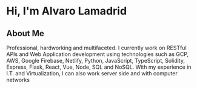 # Hi, I'm Alvaro Lamadrid

## About Me

Professional, hardworking and multifaceted. 
I currently work on RESTful APIs and Web Application development using technologies such as GCP, AWS, Google Firebase, Netlify, Python, JavaScript, TypeScript, Solidity, Express, Flask, React, Vue, Node, SQL and NoSQL. With my experience in I.T. and Virtualization, I can also work server side and with computer networks

